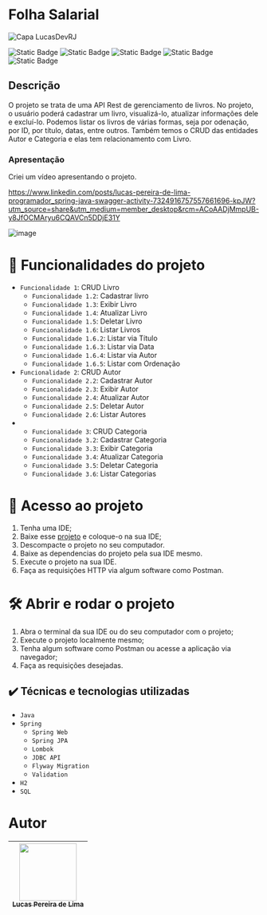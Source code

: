 # Folha Salarial
![Capa LucasDevRJ](https://github.com/user-attachments/assets/b018c4ad-df19-400b-b16a-c88e23059dea)

![Static Badge](https://img.shields.io/badge/LucasDevRJ%20-%20Desenvolvedor?style=for-the-badge&label=Desenvolvedor)
![Static Badge](https://img.shields.io/badge/Sim%20-%20Autoral?style=for-the-badge&label=Autoral)
![Static Badge](https://img.shields.io/badge/Desenvolvimento%20-%20Autoral?style=for-the-badge&label=Status)
![Static Badge](https://img.shields.io/badge/Java%20-%20Linguagem?style=for-the-badge&label=Linguagem)
![Static Badge](https://img.shields.io/badge/03/2025%20-%2011/2024?style=for-the-badge&label=Data)

## Descrição
O projeto se trata de uma API Rest de gerenciamento de livros. No projeto, o usuário poderá cadastrar um livro, visualizá-lo, atualizar informações dele e excluí-lo. Podemos listar os livros de várias formas, seja por odenação, por ID, por título, datas, entre outros. Também temos o CRUD das entidades Autor e Categoria e elas tem relacionamento com Livro.

### Apresentação
Criei um vídeo apresentando o projeto.

https://www.linkedin.com/posts/lucas-pereira-de-lima-programador_spring-java-swagger-activity-7324916757557661696-kpJW?utm_source=share&utm_medium=member_desktop&rcm=ACoAADjMmpUB-y8JfOCMAryu6CQAVCn5DDjE31Y

![image](https://github.com/user-attachments/assets/c2da6026-4073-4d96-9a28-f6faee2ee60b)

# :hammer: Funcionalidades do projeto

- `Funcionalidade 1`: CRUD Livro
  - `Funcionalidade 1.2`: Cadastrar livro
  - `Funcionalidade 1.3`: Exibir Livro
  - `Funcionalidade 1.4`: Atualizar Livro
  - `Funcionalidade 1.5`: Deletar Livro
  - `Funcionalidade 1.6`: Listar Livros
  - `Funcionalidade 1.6.2`: Listar via Título
  - `Funcionalidade 1.6.3`: Listar via Data
  - `Funcionalidade 1.6.4`: Listar via Autor
  - `Funcionalidade 1.6.5`: Listar com Ordenação
- `Funcionalidade 2`: CRUD Autor
  - `Funcionalidade 2.2`: Cadastrar Autor
  - `Funcionalidade 2.3`: Exibir Autor
  - `Funcionalidade 2.4`: Atualizar Autor
  - `Funcionalidade 2.5`: Deletar Autor
  - `Funcionalidade 2.6`: Listar Autores
- - `Funcionalidade 3`: CRUD Categoria
  - `Funcionalidade 3.2`: Cadastrar Categoria
  - `Funcionalidade 3.3`: Exibir Categoria
  - `Funcionalidade 3.4`: Atualizar Categoria
  - `Funcionalidade 3.5`: Deletar Categoria
  - `Funcionalidade 3.6`: Listar Categorias

# 📁 Acesso ao projeto

1. Tenha uma IDE;
2. Baixe esse <a href="https://github.com/LucasDevRJ/BiblioTech/archive/refs/heads/main.zip">projeto</a> e coloque-o na sua IDE;
3. Descompacte o projeto no seu computador.
4. Baixe as dependencias do projeto pela sua IDE mesmo.
5. Execute o projeto na sua IDE.
6. Faça as requisições HTTP via algum software como Postman.

# 🛠️ Abrir e rodar o projeto

1. Abra o terminal da sua IDE ou do seu computador com o projeto;
2. Execute o projeto localmente mesmo;
3. Tenha algum software como Postman ou acesse a aplicação via navegador;
4. Faça as requisições desejadas.

## ✔️ Técnicas e tecnologias utilizadas

- ``Java``
- ``Spring``
  - ``Spring Web``
  - ``Spring JPA``
  - ``Lombok``
  - ``JDBC API``
  - ``Flyway Migration``
  - ``Validation``
- ``H2``
- ``SQL``

# Autor

| [<img loading="lazy" src="https://avatars.githubusercontent.com/u/95040236?v=4" width=115><br><sub>Lucas Pereira de Lima</sub>](https://github.com/LucasDevRJ) |
| :---: |

